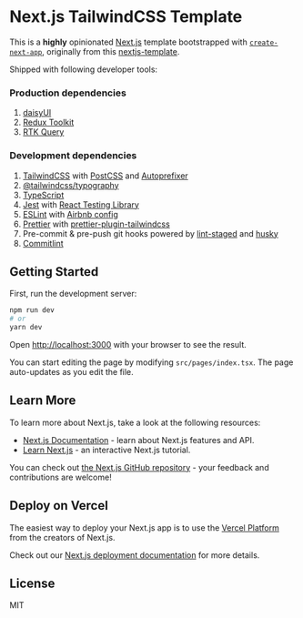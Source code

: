 # Next.js TailwindCSS Template

This is a **highly** opinionated [Next.js](https://nextjs.org/) template bootstrapped with [`create-next-app`](https://github.com/vercel/next.js/tree/canary/packages/create-next-app), originally from this [nextjs-template](https://github.com/Howard86/nextjs-template).

Shipped with following developer tools:

### Production dependencies

1. [daisyUI](https://daisyui.com)
2. [Redux Toolkit](https://redux-toolkit.js.org)
3. [RTK Query](https://redux-toolkit.js.org/rtk-query/overview)

### Development dependencies

1. [TailwindCSS](https://tailwindcss.com) with [PostCSS](https://github.com/postcss/postcss) and [Autoprefixer](https://github.com/postcss/autoprefixer)
2. [@tailwindcss/typography](https://tailwindcss.com/docs/typography-plugin)
3. [TypeScript](https://www.typescriptlang.org/)
4. [Jest](https://jestjs.io) with [React Testing Library](https://testing-library.com/docs/react-testing-library/intro/)
5. [ESLint](https://eslint.org/) with [Airbnb config](https://github.com/iamturns/eslint-config-airbnb-typescript)
6. [Prettier](https://prettier.io/) with [prettier-plugin-tailwindcss](https://github.com/tailwindlabs/prettier-plugin-tailwindcss)
7. Pre-commit & pre-push git hooks powered by [lint-staged](https://github.com/okonet/lint-staged) and [husky](https://typicode.github.io/husky/#/)
8. [Commitlint](https://commitlint.js.org/#/)

## Getting Started

First, run the development server:

```bash
npm run dev
# or
yarn dev
```

Open [http://localhost:3000](http://localhost:3000) with your browser to see the result.

You can start editing the page by modifying `src/pages/index.tsx`. The page auto-updates as you edit the file.

## Learn More

To learn more about Next.js, take a look at the following resources:

- [Next.js Documentation](https://nextjs.org/docs) - learn about Next.js features and API.
- [Learn Next.js](https://nextjs.org/learn) - an interactive Next.js tutorial.

You can check out [the Next.js GitHub repository](https://github.com/vercel/next.js/) - your feedback and contributions are welcome!

## Deploy on Vercel

The easiest way to deploy your Next.js app is to use the [Vercel Platform](https://vercel.com/import?utm_medium=default-template&filter=next.js&utm_source=create-next-app&utm_campaign=create-next-app-readme) from the creators of Next.js.

Check out our [Next.js deployment documentation](https://nextjs.org/docs/deployment) for more details.

## License

MIT
